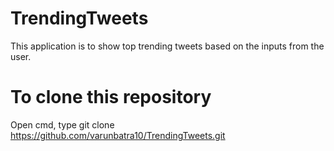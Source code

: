 # TrendingTweets
This application is to show top trending tweets based on the inputs from the user.

# To clone this repository
Open cmd, type git clone https://github.com/varunbatra10/TrendingTweets.git
